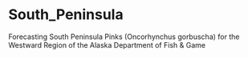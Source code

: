 # South_Peninsula
Forecasting South Peninsula Pinks (Oncorhynchus gorbuscha) for the Westward Region of the Alaska Department of Fish &amp; Game

